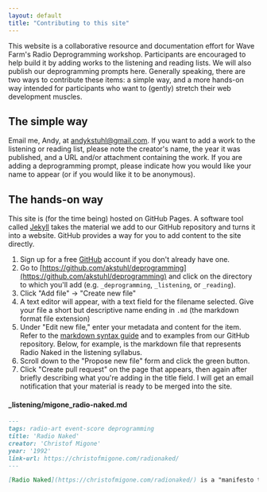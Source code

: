 ```yaml
---
layout: default
title: "Contributing to this site"
---
```


This website is a collaborative resource and documentation effort for Wave Farm's Radio Deprogramming workshop. Participants are encouraged to help build it by adding works to the listening and reading lists. We will also publish our deprogramming prompts here. Generally speaking, there are two ways to contribute these items: a simple way, and a more hands-on way intended for participants who want to (gently) stretch their web development muscles.

## The simple way

Email me, Andy, at [andykstuhl@gmail.com](mailto:andykstuhl@gmail.com). If you want to add a work to the listening or reading list, please note the creator's name, the year it was published, and a URL and/or attachment containing the work. If you are adding a deprogramming prompt, please indicate how you would like your name to appear (or if you would like it to be anonymous).

## The hands-on way

This site is (for the time being) hosted on GitHub Pages. A software tool called [Jekyll](https://jekyllrb.com) takes the material we add to our GitHub repository and turns it into a website. GitHub provides a way for you to add content to the site directly.

1. Sign up for a free [GitHub](https://github.com/) account if you don't already have one.
2. Go to [https://github.com/akstuhl/deprogramming](https://github.com/akstuhl/deprogramming) and click on the directory to which you'll add (e.g. `_deprogramming`, `_listening`, or `_reading`).
3. Click "Add file" -> "Create new file"
4. A text editor will appear, with a text field for the filename selected. Give your file a short but descriptive name ending in `.md` (the markdown format file extension)
5. Under "Edit new file," enter your metadata and content for the item. Refer to the [markdown syntax guide](https://daringfireball.net/projects/markdown/syntax) and to examples from our GitHub repository. Below, for example, is the markdown file that represents Radio Naked in the listening syllabus.
6. Scroll down to the "Propose new file" form and click the green button.
7. Click "Create pull request" on the page that appears, then again after briefly describing what you're adding in the title field. I will get an email notification that your material is ready to be merged into the site.

<h4 class='filename'>_listening/migone_radio-naked.md</h4>

``` markdown
---
tags: radio-art event-score deprogramming
title: 'Radio Naked'
creator: 'Christof Migone'
year: '1992'
link-url: https://christofmigone.com/radionaked/
---

[Radio Naked](https://christofmigone.com/radionaked/) is a "manifesto that naively impels the radio programmer to dispense (or at least question) all of the conventions and expectations of what radio should sound like." Radio artist Christof Migone composed the twenty-two prompts that make up the work in the early 1990s, and audio versions were later produced for each prompt. Radio Naked lends a key precedent to this workshop, providing form and inspiration for the deprogramming prompts we will develop together.
```
